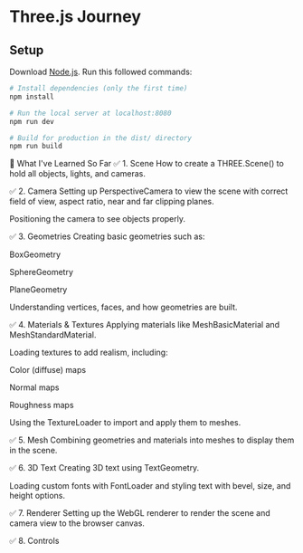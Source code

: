 # Three.js Journey

## Setup
Download [Node.js](https://nodejs.org/en/download/).
Run this followed commands:

``` bash
# Install dependencies (only the first time)
npm install

# Run the local server at localhost:8080
npm run dev

# Build for production in the dist/ directory
npm run build
```
📝 What I've Learned So Far
✅ 1. Scene
How to create a THREE.Scene() to hold all objects, lights, and cameras.

✅ 2. Camera
Setting up PerspectiveCamera to view the scene with correct field of view, aspect ratio, near and far clipping planes.

Positioning the camera to see objects properly.

✅ 3. Geometries
Creating basic geometries such as:

BoxGeometry

SphereGeometry

PlaneGeometry

Understanding vertices, faces, and how geometries are built.

✅ 4. Materials & Textures
Applying materials like MeshBasicMaterial and MeshStandardMaterial.

Loading textures to add realism, including:

Color (diffuse) maps

Normal maps

Roughness maps

Using the TextureLoader to import and apply them to meshes.

✅ 5. Mesh
Combining geometries and materials into meshes to display them in the scene.

✅ 6. 3D Text
Creating 3D text using TextGeometry.

Loading custom fonts with FontLoader and styling text with bevel, size, and height options.

✅ 7. Renderer
Setting up the WebGL renderer to render the scene and camera view to the browser canvas.

✅ 8. Controls

